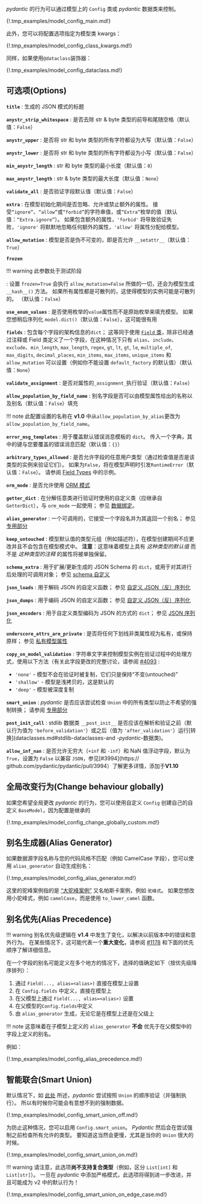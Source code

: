 _pydantic_ 的行为可以通过模型上的 `Config` 类或 _pydantic_ 数据类来控制。

{!.tmp_examples/model_config_main.md!}

此外，您可以将配置选项指定为模型类 kwargs：

{!.tmp_examples/model_config_class_kwargs.md!}

同样，如果使用`@dataclass`装饰器：

{!.tmp_examples/model_config_dataclass.md!}

## 可选项(Options)

**`title`**
: 生成的 JSON 模式的标题

**`anystr_strip_whitespace`**
: 是否去除 str & byte 类型的前导和尾随空格（默认值：`False`）

**`anystr_upper`**
: 是否将 str 和 byte 类型的所有字符都设为大写（默认值：`False`）

**`anystr_lower`**
: 是否将 str 和 byte 类型的所有字符都设为小写（默认值：`False`）

**`min_anystr_length`**
: str 和 byte 类型的最小长度（默认值：`0`）

**`max_anystr_length`**
: str & byte 类型的最大长度（默认值：`None`）

**`validate_all`**
: 是否验证字段默认值（默认值：`False`）

**`extra`**
: 在模型初始化期间是否忽略、允许或禁止额外的属性。 接受`“ignore”`、`“allow”`或`“forbid”`的字符串值，或`“Extra”`枚举的值（默认值：`“Extra.ignore”`）。 如果包含额外的属性，`'forbid'` 将导致验证失败，`'ignore'` 将默默地忽略任何额外的属性，`'allow'` 将属性分配给模型。

**`allow_mutation`**
: 模型是否是伪不可变的，即是否允许 `__setattr__`（默认值：`True`）

**`frozen`**

!!! warning
    此参数处于测试阶段

: 设置 `frozen=True` 会执行 `allow_mutation=False` 所做的一切，还会为模型生成 `__hash__()` 方法。 如果所有属性都是可散列的，这使得模型的实例可能是可散列的。 （默认值：`False`）

**`use_enum_values`**
: 是否使用枚举的`value`属性而不是原始枚举来填充模型。 如果您想稍后序列化 `model.dict()`（默认值：`False`），这可能很有用

**`fields`**
: 包含每个字段的架构信息的`dict`； 这等同于使用 [`Field` 类](schema.md)，除非已经通过注释或 Field 类定义了一个字段，在这种情况下只有 `alias`、`include`、`exclude`、`min_length`, `max_length`, `regex`, `gt`, `lt`, `gt`, `le`, `multiple_of`, `max_digits`, `decimal_places`, `min_items`, `max_items`, `unique_items` 和 `allow_mutation` 可以设置（例如你不能设置 `default_factory` 的默认值）（默认值：`None`）

**`validate_assignment`**
: 是否对属性的`_assignment_`执行验证（默认值：`False`）

**`allow_population_by_field_name`**
: 别名字段是否可以由模型属性给出的名称以及别名（默认值：`False`）填充

!!! note
    此配置设置的名称在 **v1.0** 中从`allow_population_by_alias`更改为`allow_population_by_field_name`。

**`error_msg_templates`**
: 用于覆盖默认错误消息模板的 `dict`。 传入一个字典，其中的键与您要覆盖的错误消息匹配（默认值：`{}`）

**`arbitrary_types_allowed`**
: 是否允许字段的任意用户类型（通过检查值是否是该类型的实例来验证它们）。 如果为`False`，将在模型声明时引发`RuntimeError`（默认值：`False`）。 请参阅 [Field Types](types.md#arbitrary-types-allowed) 中的示例。

**`orm_mode`**
: 是否允许使用 [ORM 模式](models.md#orm-mode-aka-arbitrary-class-instances)

**`getter_dict`**
: 在分解任意类进行验证时使用的自定义类（应继承自 `GetterDict`），与 `orm_mode` 一起使用； 参见 [数据绑定](models.md#data-binding)。

**`alias_generator`**
: 一个可调用的，它接受一个字段名并为其返回一个别名； 参见 [专用部分](#alias-generator)

**`keep_untouched`**
: 模型默认值的类型元组（例如描述符），在模型创建期间不应更改并且不会包含在模型模式中。 **注意**：这意味着模型上具有 _这种类型的默认值_ 而不是 _这种类型的注释_ 的属性将被单独保留。

**`schema_extra`**
: 用于扩展/更新生成的 JSON Schema 的 `dict`，或用于对其进行后处理的可调用对象； 参见 [schema 自定义](schema.md#schema-customization)

**`json_loads`**
: 用于解码 JSON 的自定义函数； 参见 [自定义 JSON（反）序列化](exporting_models.md#custom-json-deserialisation)

**`json_dumps`**
: 用于编码 JSON 的自定义函数； 参见 [自定义 JSON（反）序列化](exporting_models.md#custom-json-deserialisation)

**`json_encoders`**
: 用于自定义类型编码为 JSON 的方式的 `dict`； 参见 [JSON 序列化](exporting_models.md#modeljson)

**`underscore_attrs_are_private`**
: 是否将任何下划线非类属性视为私有，或保持原样； 参见 [私有模型属性](models.md#private-model-attributes)

**`copy_on_model_validation`**
: 字符串文字来控制模型实例在验证过程中的处理方式，使用以下方法（有关此字段更改的完整讨论，请参阅 [#4093](https://github.com/pydantic/pydantic/pull/4093) :

* `'none'` - 模型不会在验证时被复制，它们只是保持“不变(untouched)”
* `'shallow'` - 模型是浅拷贝的，这是默认的
* `'deep'` - 模型被深度复制

**`smart_union`**
: _pydantic_ 是否应该尝试检查 `Union` 中的所有类型以防止不希望的强制转换； 请参阅 [专用部分](#smart-union)

**`post_init_call`**
: stdlib 数据类 `__post_init__` 是否应该在解析和验证之前（默认行为值为 `'before_validation'`）或之后（值为 `'after_validation'`）运行[转换](dataclasses.md#stdlib-dataclasses-and -_pydantic_-数据类)。

**`allow_inf_nan`**
: 是否允许无穷大（`+inf` 和 `-inf`）和 NaN 值浮动字段，默认为 `True`，设置为 `False` 以兼容 `JSON`，参见[#3994](https:// github.com/pydantic/pydantic/pull/3994）了解更多详情，添加于**V1.10**

## 全局改变行为(Change behaviour globally)

如果您希望全局更改 _pydantic_ 的行为，您可以使用自定义 `Config` 创建自己的自定义 `BaseModel`，因为配置是继承的

{!.tmp_examples/model_config_change_globally_custom.md!}

## 别名生成器(Alias Generator)

如果数据源字段名称与您的代码风格不匹配（例如 CamelCase 字段），您可以使用 `alias_generator` 自动生成别名：

{!.tmp_examples/model_config_alias_generator.md!}

这里的驼峰案例指的是 [“大驼峰案例”](https://en.wikipedia.org/wiki/Camel_case) 又名帕斯卡案例，例如 `驼峰式`。 如果您想改用小驼峰式，例如 `camelCase`，而是使用 `to_lower_camel` 函数。

## 别名优先(Alias Precedence)

!!! warning
    别名优先级逻辑在 **v1.4** 中发生了变化，以解决以前版本中的错误和意外行为。
    在某些情况下，这可能代表一个**重大变化**，请参阅 [#1178](https://github.com/pydantic/pydantic/issues/1178) 和下面的优先顺序了解详细信息。

在一个字段的别名可能定义在多个地方的情况下，选择的值确定如下（按优先级降序排列）：

1. 通过 `Field(..., alias=<alias>)` 直接在模型上设置
2. 在 `Config.fields` 中定义，直接在模型上
3. 在父模型上通过 `Field(..., alias=<alias>)` 设置
4. 在父模型的`Config.fields`中定义
5. 由 `alias_generator` 生成，无论它是在模型上还是在父级上

!!! note
    这意味着在子模型上定义的 `alias_generator` **不会** 优先于在父模型中的字段上定义的别名。

例如：

{!.tmp_examples/model_config_alias_precedence.md!}

## 智能联合(Smart Union)

默认情况下，如 [此处](types.md#unions) 所述，_pydantic_ 尝试按照 `Union` 的顺序验证（并强制执行）。 所以有时候你可能会有意想不到的强制数据。

{!.tmp_examples/model_config_smart_union_off.md!}

为防止这种情况，您可以启用 `Config.smart_union`。 _Pydantic_ 然后会在尝试强制之前检查所有允许的类型。 要知道这当然会更慢，尤其是当你的 `Union` 很大的时候。

{!.tmp_examples/model_config_smart_union_on.md!}

!!! warning
    请注意，此选项**尚不支持复合类型**（例如，区分 `List[int]` 和 `List[str]`）。
    一旦在 _pydantic_ 中添加严格模式，此选项将得到进一步改进，并且可能成为 v2 中的默认行为！

{!.tmp_examples/model_config_smart_union_on_edge_case.md!}
